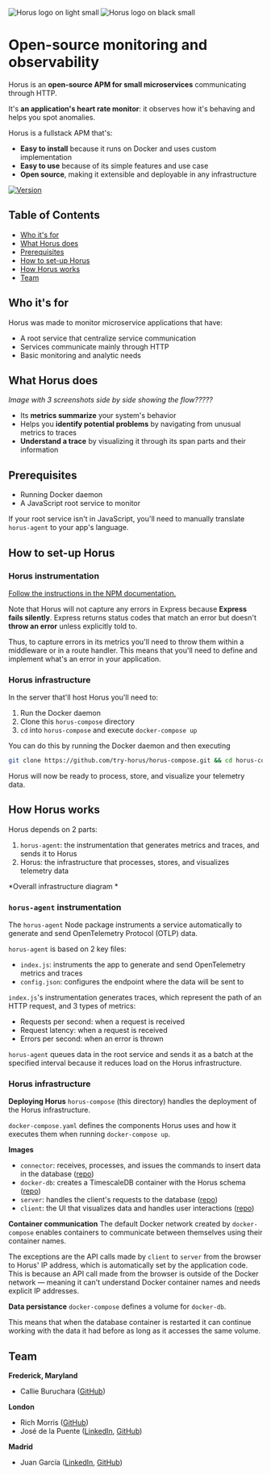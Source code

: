 ![Horus logo on light small](https://i.ibb.co/2gWkrRh/SMALL-horus-logo-color.png#gh-light-mode-only)
![Horus logo on black small](https://i.ibb.co/02Fxkjm/SMALL-horus-logo-color-on-dark.png#gh-dark-mode-only)

# Open-source monitoring and observability

Horus is an **open-source APM for small microservices** communicating through HTTP.

It's **an application's heart rate monitor**: it observes how it's behaving and helps you spot anomalies.

Horus is a fullstack APM that's:
- **Easy to install** because it runs on Docker and uses custom implementation
- **Easy to use** because of its simple features and use case
- **Open source**, making it extensible and deployable in any infrastructure

[![Version](https://img.shields.io/badge/npm-1.1.0-green)](https://www.npmjs.com/package/horus-agent)

## Table of Contents
- [Who it's for](#who-its-for)
- [What Horus does](#what-horus-does)
- [Prerequisites](#prerequisites)
- [How to set-up Horus](#how-to-set-up-horus)
- [How Horus works](#how-horus-works)
- [Team](#team)

## Who it's for

Horus was made to monitor microservice applications that have:

- A root service that centralize service communication
- Services communicate mainly through HTTP
- Basic monitoring and analytic needs

## What Horus does

*Image with 3 screenshots side by side showing the flow?????*

- Its **metrics summarize** your system's behavior
- Helps you **identify potential problems** by navigating from unusual metrics to traces
- **Understand a trace** by visualizing it through its span parts and their information

## Prerequisites

- Running Docker daemon
- A JavaScript root service to monitor

If your root service isn't in JavaScript, you'll need to manually translate `horus-agent` to your app's language.

## How to set-up Horus

### Horus instrumentation

[Follow the instructions in the NPM documentation.](https://www.npmjs.com/package/horus-agent)

Note that Horus will not capture any errors in Express because **Express fails silently**. Express returns status codes that match an error but doesn't **throw an error** unless explicitly told to.

Thus, to capture errors in its metrics you'll need to throw them within a middleware or in a route handler. This means that you'll need to define and implement what's an error in your application.

### Horus infrastructure
In the server that'll host Horus you'll need to:

1. Run the Docker daemon
2. Clone this `horus-compose` directory
3. `cd` into `horus-compose` and execute `docker-compose up`

You can do this by running the Docker daemon and then executing

```bash
git clone https://github.com/try-horus/horus-compose.git && cd horus-compose && docker-compose up
```

Horus will now be ready to process, store, and visualize your telemetry data.

## How Horus works

Horus depends on 2 parts:
1. `horus-agent`: the instrumentation that generates metrics and traces, and sends it to Horus
2. Horus: the infrastructure that processes, stores, and visualizes telemetry data

*Overall infrastructure diagram	*

### `horus-agent` instrumentation

The `horus-agent` Node package instruments a service automatically to generate and send OpenTelemetry Protocol (OTLP) data.

`horus-agent` is based on 2 key files:
- `index.js`: instruments the app to generate and send OpenTelemetry metrics and traces
- `config.json`: configures the endpoint where the data will be sent to

`index.js`'s instrumentation generates traces, which represent the path of an HTTP request, and 3 types of metrics:
- Requests per second: when a request is received
- Request latency: when a request is received
- Errors per second: when an error is thrown

`horus-agent` queues data in the root service and sends it as a batch at the specified interval because it reduces load on the Horus infrastructure. 

### Horus infrastructure

**Deploying Horus**
`horus-compose` (this directory) handles the deployment of the Horus infrastructure.

`docker-compose.yaml` defines the components Horus uses and how it executes them when running `docker-compose up`. 

**Images**
- `connector`: receives, processes, and issues the commands to insert data in the database ([repo](https://github.com/try-horus/horus-db))
- `docker-db`: creates a TimescaleDB container with the Horus schema ([repo](https://github.com/try-horus/db-docker/tree/master))
- `server`: handles the client's requests to the database ([repo](https://github.com/try-horus/horus-ui/tree/main/server))
-  `client`: the UI that visualizes data and handles user interactions ([repo](https://github.com/try-horus/horus-ui/tree/main/client))

**Container communication**
The default Docker network created by `docker-compose` enables containers to communicate between themselves using their container names.

The exceptions are the API calls made by `client` to `server` from the browser to Horus' IP address, which is automatically set by the application code. This is because an API call made from the browser is outside of the Docker network — meaning it can't understand Docker container names and needs explicit IP addresses.

**Data persistance**
`docker-compose` defines a volume for `docker-db`.

This means that when the database container is restarted it can continue working with the data it had before as long as it accesses the same volume.

## Team

**Frederick, Maryland**
- Callie Buruchara ([GitHub](https://github.com/callieburuchara))

**London**
- Rich Morris ([GitHub](https://github.com/richwynmorris))
- José de la Puente ([LinkedIn](https://www.linkedin.com/in/ja-puente/), [GitHub](https://github.com/14jdelap))

**Madrid**
- Juan García ([LinkedIn](https://www.linkedin.com/in/juan-garc%C3%ADa-moreno-21bbbb155/), [GitHub](https://github.com/juan-gm))
